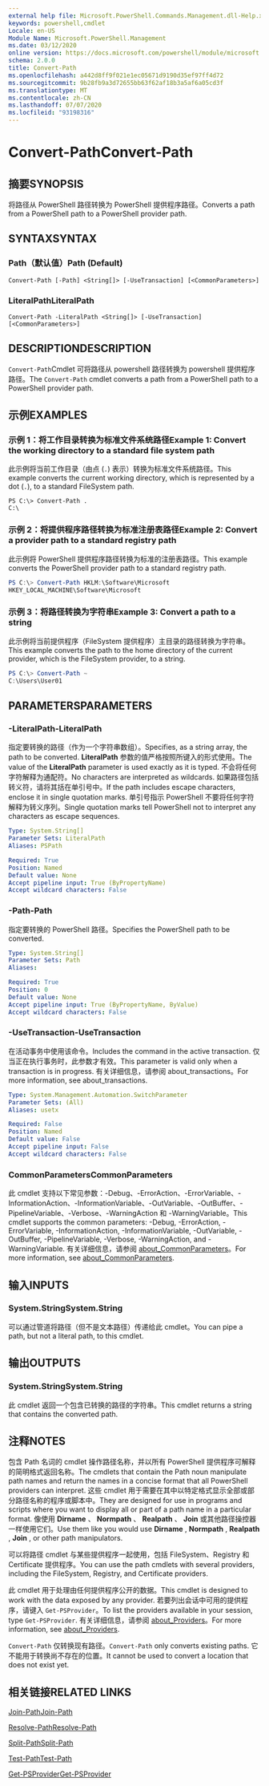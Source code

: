 ```yaml
---
external help file: Microsoft.PowerShell.Commands.Management.dll-Help.xml
keywords: powershell,cmdlet
Locale: en-US
Module Name: Microsoft.PowerShell.Management
ms.date: 03/12/2020
online version: https://docs.microsoft.com/powershell/module/microsoft.powershell.management/convert-path?view=powershell-5.1&WT.mc_id=ps-gethelp
schema: 2.0.0
title: Convert-Path
ms.openlocfilehash: a442d8ff9f021e1ec05671d9190d35ef97ff4d72
ms.sourcegitcommit: 9b28fb9a3d72655bb63f62af18b3a5af6a05cd3f
ms.translationtype: MT
ms.contentlocale: zh-CN
ms.lasthandoff: 07/07/2020
ms.locfileid: "93198316"
---
```

# <span data-ttu-id="078be-103">Convert-Path</span><span class="sxs-lookup"><span data-stu-id="078be-103">Convert-Path</span></span>

## <span data-ttu-id="078be-104">摘要</span><span class="sxs-lookup"><span data-stu-id="078be-104">SYNOPSIS</span></span>
<span data-ttu-id="078be-105">将路径从 PowerShell 路径转换为 PowerShell 提供程序路径。</span><span class="sxs-lookup"><span data-stu-id="078be-105">Converts a path from a PowerShell path to a PowerShell provider path.</span></span>

## <span data-ttu-id="078be-106">SYNTAX</span><span class="sxs-lookup"><span data-stu-id="078be-106">SYNTAX</span></span>

### <span data-ttu-id="078be-107">Path（默认值）</span><span class="sxs-lookup"><span data-stu-id="078be-107">Path (Default)</span></span>

```
Convert-Path [-Path] <String[]> [-UseTransaction] [<CommonParameters>]
```

### <span data-ttu-id="078be-108">LiteralPath</span><span class="sxs-lookup"><span data-stu-id="078be-108">LiteralPath</span></span>

```
Convert-Path -LiteralPath <String[]> [-UseTransaction] [<CommonParameters>]
```

## <span data-ttu-id="078be-109">DESCRIPTION</span><span class="sxs-lookup"><span data-stu-id="078be-109">DESCRIPTION</span></span>

<span data-ttu-id="078be-110">`Convert-Path`Cmdlet 可将路径从 powershell 路径转换为 powershell 提供程序路径。</span><span class="sxs-lookup"><span data-stu-id="078be-110">The `Convert-Path` cmdlet converts a path from a PowerShell path to a PowerShell provider path.</span></span>

## <span data-ttu-id="078be-111">示例</span><span class="sxs-lookup"><span data-stu-id="078be-111">EXAMPLES</span></span>

### <span data-ttu-id="078be-112">示例 1：将工作目录转换为标准文件系统路径</span><span class="sxs-lookup"><span data-stu-id="078be-112">Example 1: Convert the working directory to a standard file system path</span></span>

<span data-ttu-id="078be-113">此示例将当前工作目录（由点 (`.`) 表示）转换为标准文件系统路径。</span><span class="sxs-lookup"><span data-stu-id="078be-113">This example converts the current working directory, which is represented by a dot (`.`), to a standard FileSystem path.</span></span>

```
PS C:\> Convert-Path .
C:\
```

### <span data-ttu-id="078be-114">示例 2：将提供程序路径转换为标准注册表路径</span><span class="sxs-lookup"><span data-stu-id="078be-114">Example 2: Convert a provider path to a standard registry path</span></span>

<span data-ttu-id="078be-115">此示例将 PowerShell 提供程序路径转换为标准的注册表路径。</span><span class="sxs-lookup"><span data-stu-id="078be-115">This example converts the PowerShell provider path to a standard registry path.</span></span>

```powershell
PS C:\> Convert-Path HKLM:\Software\Microsoft
HKEY_LOCAL_MACHINE\Software\Microsoft
```

### <span data-ttu-id="078be-116">示例 3：将路径转换为字符串</span><span class="sxs-lookup"><span data-stu-id="078be-116">Example 3: Convert a path to a string</span></span>

<span data-ttu-id="078be-117">此示例将当前提供程序（FileSystem 提供程序）主目录的路径转换为字符串。</span><span class="sxs-lookup"><span data-stu-id="078be-117">This example converts the path to the home directory of the current provider, which is the FileSystem provider, to a string.</span></span>

```powershell
PS C:\> Convert-Path ~
C:\Users\User01
```

## <span data-ttu-id="078be-118">PARAMETERS</span><span class="sxs-lookup"><span data-stu-id="078be-118">PARAMETERS</span></span>

### <span data-ttu-id="078be-119">-LiteralPath</span><span class="sxs-lookup"><span data-stu-id="078be-119">-LiteralPath</span></span>

<span data-ttu-id="078be-120">指定要转换的路径（作为一个字符串数组）。</span><span class="sxs-lookup"><span data-stu-id="078be-120">Specifies, as a string array, the path to be converted.</span></span> <span data-ttu-id="078be-121">**LiteralPath** 参数的值严格按照所键入的形式使用。</span><span class="sxs-lookup"><span data-stu-id="078be-121">The value of the **LiteralPath** parameter is used exactly as it is typed.</span></span> <span data-ttu-id="078be-122">不会将任何字符解释为通配符。</span><span class="sxs-lookup"><span data-stu-id="078be-122">No characters are interpreted as wildcards.</span></span> <span data-ttu-id="078be-123">如果路径包括转义符，请将其括在单引号中。</span><span class="sxs-lookup"><span data-stu-id="078be-123">If the path includes escape characters, enclose it in single quotation marks.</span></span> <span data-ttu-id="078be-124">单引号指示 PowerShell 不要将任何字符解释为转义序列。</span><span class="sxs-lookup"><span data-stu-id="078be-124">Single quotation marks tell PowerShell not to interpret any characters as escape sequences.</span></span>

```yaml
Type: System.String[]
Parameter Sets: LiteralPath
Aliases: PSPath

Required: True
Position: Named
Default value: None
Accept pipeline input: True (ByPropertyName)
Accept wildcard characters: False
```

### <span data-ttu-id="078be-125">-Path</span><span class="sxs-lookup"><span data-stu-id="078be-125">-Path</span></span>

<span data-ttu-id="078be-126">指定要转换的 PowerShell 路径。</span><span class="sxs-lookup"><span data-stu-id="078be-126">Specifies the PowerShell path to be converted.</span></span>

```yaml
Type: System.String[]
Parameter Sets: Path
Aliases:

Required: True
Position: 0
Default value: None
Accept pipeline input: True (ByPropertyName, ByValue)
Accept wildcard characters: False
```

### <span data-ttu-id="078be-127">-UseTransaction</span><span class="sxs-lookup"><span data-stu-id="078be-127">-UseTransaction</span></span>
<span data-ttu-id="078be-128">在活动事务中使用该命令。</span><span class="sxs-lookup"><span data-stu-id="078be-128">Includes the command in the active transaction.</span></span>
<span data-ttu-id="078be-129">仅当正在执行事务时，此参数才有效。</span><span class="sxs-lookup"><span data-stu-id="078be-129">This parameter is valid only when a transaction is in progress.</span></span>
<span data-ttu-id="078be-130">有关详细信息，请参阅 about_transactions。</span><span class="sxs-lookup"><span data-stu-id="078be-130">For more information, see about_transactions.</span></span>

```yaml
Type: System.Management.Automation.SwitchParameter
Parameter Sets: (All)
Aliases: usetx

Required: False
Position: Named
Default value: False
Accept pipeline input: False
Accept wildcard characters: False
```

### <span data-ttu-id="078be-131">CommonParameters</span><span class="sxs-lookup"><span data-stu-id="078be-131">CommonParameters</span></span>

<span data-ttu-id="078be-132">此 cmdlet 支持以下常见参数：-Debug、-ErrorAction、-ErrorVariable、-InformationAction、-InformationVariable、-OutVariable、-OutBuffer、-PipelineVariable、-Verbose、-WarningAction 和 -WarningVariable。</span><span class="sxs-lookup"><span data-stu-id="078be-132">This cmdlet supports the common parameters: -Debug, -ErrorAction, -ErrorVariable, -InformationAction, -InformationVariable, -OutVariable, -OutBuffer, -PipelineVariable, -Verbose, -WarningAction, and -WarningVariable.</span></span> <span data-ttu-id="078be-133">有关详细信息，请参阅 [about_CommonParameters](https://go.microsoft.com/fwlink/?LinkID=113216)。</span><span class="sxs-lookup"><span data-stu-id="078be-133">For more information, see [about_CommonParameters](https://go.microsoft.com/fwlink/?LinkID=113216).</span></span>

## <span data-ttu-id="078be-134">输入</span><span class="sxs-lookup"><span data-stu-id="078be-134">INPUTS</span></span>

### <span data-ttu-id="078be-135">System.String</span><span class="sxs-lookup"><span data-stu-id="078be-135">System.String</span></span>

<span data-ttu-id="078be-136">可以通过管道将路径（但不是文本路径）传递给此 cmdlet。</span><span class="sxs-lookup"><span data-stu-id="078be-136">You can pipe a path, but not a literal path, to this cmdlet.</span></span>

## <span data-ttu-id="078be-137">输出</span><span class="sxs-lookup"><span data-stu-id="078be-137">OUTPUTS</span></span>

### <span data-ttu-id="078be-138">System.String</span><span class="sxs-lookup"><span data-stu-id="078be-138">System.String</span></span>

<span data-ttu-id="078be-139">此 cmdlet 返回一个包含已转换的路径的字符串。</span><span class="sxs-lookup"><span data-stu-id="078be-139">This cmdlet returns a string that contains the converted path.</span></span>

## <span data-ttu-id="078be-140">注释</span><span class="sxs-lookup"><span data-stu-id="078be-140">NOTES</span></span>

<span data-ttu-id="078be-141">包含 Path 名词的 cmdlet 操作路径名称，并以所有 PowerShell 提供程序可解释的简明格式返回名称。</span><span class="sxs-lookup"><span data-stu-id="078be-141">The cmdlets that contain the Path noun manipulate path names and return the names in a concise format that all PowerShell providers can interpret.</span></span> <span data-ttu-id="078be-142">这些 cmdlet 用于需要在其中以特定格式显示全部或部分路径名称的程序或脚本中。</span><span class="sxs-lookup"><span data-stu-id="078be-142">They are designed for use in programs and scripts where you want to display all or part of a path name in a particular format.</span></span> <span data-ttu-id="078be-143">像使用 **Dirname** 、 **Normpath** 、 **Realpath** 、 **Join** 或其他路径操控器一样使用它们。</span><span class="sxs-lookup"><span data-stu-id="078be-143">Use them like you would use **Dirname** , **Normpath** , **Realpath** , **Join** , or other path manipulators.</span></span>

<span data-ttu-id="078be-144">可以将路径 cmdlet 与某些提供程序一起使用，包括 FileSystem、Registry 和 Certificate 提供程序。</span><span class="sxs-lookup"><span data-stu-id="078be-144">You can use the path cmdlets with several providers, including the FileSystem, Registry, and Certificate providers.</span></span>

<span data-ttu-id="078be-145">此 cmdlet 用于处理由任何提供程序公开的数据。</span><span class="sxs-lookup"><span data-stu-id="078be-145">This cmdlet is designed to work with the data exposed by any provider.</span></span> <span data-ttu-id="078be-146">若要列出会话中可用的提供程序，请键入 `Get-PSProvider`。</span><span class="sxs-lookup"><span data-stu-id="078be-146">To list the providers available in your session, type `Get-PSProvider`.</span></span> <span data-ttu-id="078be-147">有关详细信息，请参阅 [about_Providers](../Microsoft.PowerShell.Core/About/about_Providers.md)。</span><span class="sxs-lookup"><span data-stu-id="078be-147">For more information, see [about_Providers](../Microsoft.PowerShell.Core/About/about_Providers.md).</span></span>

<span data-ttu-id="078be-148">`Convert-Path` 仅转换现有路径。</span><span class="sxs-lookup"><span data-stu-id="078be-148">`Convert-Path` only converts existing paths.</span></span> <span data-ttu-id="078be-149">它不能用于转换尚不存在的位置。</span><span class="sxs-lookup"><span data-stu-id="078be-149">It cannot be used to convert a location that does not exist yet.</span></span>

## <span data-ttu-id="078be-150">相关链接</span><span class="sxs-lookup"><span data-stu-id="078be-150">RELATED LINKS</span></span>

[<span data-ttu-id="078be-151">Join-Path</span><span class="sxs-lookup"><span data-stu-id="078be-151">Join-Path</span></span>](Join-Path.md)

[<span data-ttu-id="078be-152">Resolve-Path</span><span class="sxs-lookup"><span data-stu-id="078be-152">Resolve-Path</span></span>](Resolve-Path.md)

[<span data-ttu-id="078be-153">Split-Path</span><span class="sxs-lookup"><span data-stu-id="078be-153">Split-Path</span></span>](Split-Path.md)

[<span data-ttu-id="078be-154">Test-Path</span><span class="sxs-lookup"><span data-stu-id="078be-154">Test-Path</span></span>](Test-Path.md)

[<span data-ttu-id="078be-155">Get-PSProvider</span><span class="sxs-lookup"><span data-stu-id="078be-155">Get-PSProvider</span></span>](Get-PSProvider.md)
